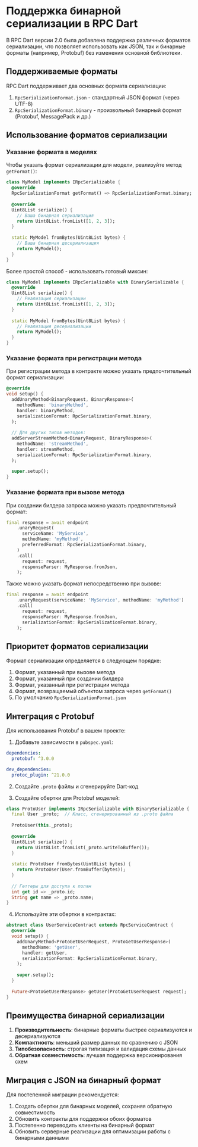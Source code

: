 # Поддержка бинарной сериализации в RPC Dart

В RPC Dart версии 2.0 была добавлена поддержка различных форматов сериализации, что позволяет использовать как JSON, так и бинарные форматы (например, Protobuf) без изменения основной библиотеки.

## Поддерживаемые форматы

RPC Dart поддерживает два основных формата сериализации:

1. `RpcSerializationFormat.json` - стандартный JSON формат (через UTF-8)
2. `RpcSerializationFormat.binary` - произвольный бинарный формат (Protobuf, MessagePack и др.)

## Использование форматов сериализации

### Указание формата в моделях

Чтобы указать формат сериализации для модели, реализуйте метод `getFormat()`:

```dart
class MyModel implements IRpcSerializable {
  @override
  RpcSerializationFormat getFormat() => RpcSerializationFormat.binary;
  
  @override
  Uint8List serialize() {
    // Ваша бинарная сериализация
    return Uint8List.fromList([1, 2, 3]);
  }
  
  static MyModel fromBytes(Uint8List bytes) {
    // Ваша бинарная десериализация
    return MyModel();
  }
}
```

Более простой способ - использовать готовый миксин:

```dart
class MyModel implements IRpcSerializable with BinarySerializable {
  @override
  Uint8List serialize() {
    // Реализация сериализации
    return Uint8List.fromList([1, 2, 3]);
  }
  
  static MyModel fromBytes(Uint8List bytes) {
    // Реализация десериализации
    return MyModel();
  }
}
```

### Указание формата при регистрации метода

При регистрации метода в контракте можно указать предпочтительный формат сериализации:

```dart
@override
void setup() {
  addUnaryMethod<BinaryRequest, BinaryResponse>(
    methodName: 'binaryMethod',
    handler: binaryMethod,
    serializationFormat: RpcSerializationFormat.binary,
  );
  
  // Для других типов методов:
  addServerStreamMethod<BinaryRequest, BinaryResponse>(
    methodName: 'streamMethod',
    handler: streamMethod,
    serializationFormat: RpcSerializationFormat.binary,
  );
  
  super.setup();
}
```

### Указание формата при вызове метода

При создании билдера запроса можно указать предпочтительный формат:

```dart
final response = await endpoint
    .unaryRequest(
      serviceName: 'MyService',
      methodName: 'myMethod',
      preferredFormat: RpcSerializationFormat.binary,
    )
    .call(
      request: request,
      responseParser: MyResponse.fromJson,
    );
```

Также можно указать формат непосредственно при вызове:

```dart
final response = await endpoint
    .unaryRequest(serviceName: 'MyService', methodName: 'myMethod')
    .call(
      request: request,
      responseParser: MyResponse.fromJson,
      serializationFormat: RpcSerializationFormat.binary,
    );
```

## Приоритет форматов сериализации

Формат сериализации определяется в следующем порядке:

1. Формат, указанный при вызове метода
2. Формат, указанный при создании билдера
3. Формат, указанный при регистрации метода
4. Формат, возвращаемый объектом запроса через `getFormat()`
5. По умолчанию `RpcSerializationFormat.json`

## Интеграция с Protobuf

Для использования Protobuf в вашем проекте:

1. Добавьте зависимости в `pubspec.yaml`:

```yaml
dependencies:
  protobuf: ^3.0.0

dev_dependencies:
  protoc_plugin: ^21.0.0
```

2. Создайте `.proto` файлы и сгенерируйте Dart-код

3. Создайте обертки для Protobuf моделей:

```dart
class ProtoUser implements IRpcSerializable with BinarySerializable {
  final User _proto;  // Класс, сгенерированный из .proto файла
  
  ProtoUser(this._proto);
  
  @override
  Uint8List serialize() {
    return Uint8List.fromList(_proto.writeToBuffer());
  }
  
  static ProtoUser fromBytes(Uint8List bytes) {
    return ProtoUser(User.fromBuffer(bytes));
  }
  
  // Геттеры для доступа к полям
  int get id => _proto.id;
  String get name => _proto.name;
}
```

4. Используйте эти обертки в контрактах:

```dart
abstract class UserServiceContract extends RpcServiceContract {
  @override
  void setup() {
    addUnaryMethod<ProtoGetUserRequest, ProtoGetUserResponse>(
      methodName: 'getUser',
      handler: getUser,
      serializationFormat: RpcSerializationFormat.binary,
    );
    
    super.setup();
  }
  
  Future<ProtoGetUserResponse> getUser(ProtoGetUserRequest request);
}
```

## Преимущества бинарной сериализации

1. **Производительность**: бинарные форматы быстрее сериализуются и десериализуются
2. **Компактность**: меньший размер данных по сравнению с JSON
3. **Типобезопасность**: строгая типизация и валидация схемы данных
4. **Обратная совместимость**: лучшая поддержка версионирования схем

## Миграция с JSON на бинарный формат

Для постепенной миграции рекомендуется:

1. Создать обертки для бинарных моделей, сохраняя обратную совместимость
2. Обновить контракты для поддержки обоих форматов
3. Постепенно переводить клиенты на бинарный формат
4. Обновить серверные реализации для оптимизации работы с бинарными данными 